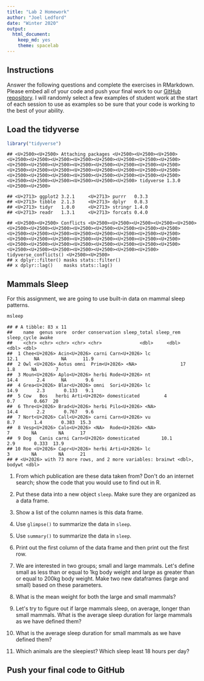 ```yaml
---
title: "Lab 2 Homework"
author: "Joel Ledford"
date: "Winter 2020"
output:
  html_document: 
    keep_md: yes
    theme: spacelab
---
```


## Instructions
Answer the following questions and complete the exercises in RMarkdown. Please embed all of your code and push your final work to our [GitHub repository](https://github.com/FRS417-DataScienceBiologists). I will randomly select a few examples of student work at the start of each session to use as examples so be sure that your code is working to the best of your ability.

## Load the tidyverse

```r
library("tidyverse")
```

```
## <U+2500><U+2500> Attaching packages <U+2500><U+2500><U+2500><U+2500><U+2500><U+2500><U+2500><U+2500><U+2500><U+2500><U+2500><U+2500><U+2500><U+2500><U+2500><U+2500><U+2500><U+2500><U+2500><U+2500><U+2500><U+2500><U+2500><U+2500><U+2500><U+2500><U+2500><U+2500><U+2500><U+2500><U+2500><U+2500><U+2500><U+2500><U+2500><U+2500><U+2500><U+2500><U+2500><U+2500><U+2500> tidyverse 1.3.0 <U+2500><U+2500>
```

```
## <U+2713> ggplot2 3.2.1     <U+2713> purrr   0.3.3
## <U+2713> tibble  2.1.3     <U+2713> dplyr   0.8.3
## <U+2713> tidyr   1.0.0     <U+2713> stringr 1.4.0
## <U+2713> readr   1.3.1     <U+2713> forcats 0.4.0
```

```
## <U+2500><U+2500> Conflicts <U+2500><U+2500><U+2500><U+2500><U+2500><U+2500><U+2500><U+2500><U+2500><U+2500><U+2500><U+2500><U+2500><U+2500><U+2500><U+2500><U+2500><U+2500><U+2500><U+2500><U+2500><U+2500><U+2500><U+2500><U+2500><U+2500><U+2500><U+2500><U+2500><U+2500><U+2500><U+2500><U+2500><U+2500><U+2500><U+2500><U+2500><U+2500><U+2500><U+2500><U+2500><U+2500><U+2500><U+2500> tidyverse_conflicts() <U+2500><U+2500>
## x dplyr::filter() masks stats::filter()
## x dplyr::lag()    masks stats::lag()
```

## Mammals Sleep
For this assignment, we are going to use built-in data on mammal sleep patterns.  

```r
msleep
```

```
## # A tibble: 83 x 11
##    name  genus vore  order conservation sleep_total sleep_rem sleep_cycle awake
##    <chr> <chr> <chr> <chr> <chr>              <dbl>     <dbl>       <dbl> <dbl>
##  1 Chee<U+2026> Acin<U+2026> carni Carn<U+2026> lc                  12.1      NA        NA      11.9
##  2 Owl <U+2026> Aotus omni  Prim<U+2026> <NA>                17         1.8      NA       7  
##  3 Moun<U+2026> Aplo<U+2026> herbi Rode<U+2026> nt                  14.4       2.4      NA       9.6
##  4 Grea<U+2026> Blar<U+2026> omni  Sori<U+2026> lc                  14.9       2.3       0.133   9.1
##  5 Cow   Bos   herbi Arti<U+2026> domesticated         4         0.7       0.667  20  
##  6 Thre<U+2026> Brad<U+2026> herbi Pilo<U+2026> <NA>                14.4       2.2       0.767   9.6
##  7 Nort<U+2026> Call<U+2026> carni Carn<U+2026> vu                   8.7       1.4       0.383  15.3
##  8 Vesp<U+2026> Calo<U+2026> <NA>  Rode<U+2026> <NA>                 7        NA        NA      17  
##  9 Dog   Canis carni Carn<U+2026> domesticated        10.1       2.9       0.333  13.9
## 10 Roe <U+2026> Capr<U+2026> herbi Arti<U+2026> lc                   3        NA        NA      21  
## # <U+2026> with 73 more rows, and 2 more variables: brainwt <dbl>, bodywt <dbl>
```

1. From which publication are these data taken from? Don't do an internet search; show the code that you would use to find out in R.

2. Put these data into a new object `sleep`. Make sure they are organized as a data frame.  


3. Show a list of the column names is this data frame.


4. Use `glimpse()` to summarize the data in `sleep`.


5. Use `summary()` to summarize the data in `sleep`.


6. Print out the first column of the data frame and then print out the first row.


7. We are interested in two groups; small and large mammals. Let's define small as less than or equal to 1kg body weight and large as greater than or equal to 200kg body weight. Make two new dataframes (large and small) based on these parameters.  


8. What is the mean weight for both the large and small mammals?


9. Let's try to figure out if large mammals sleep, on average, longer than small mammals. What is the average sleep duration for large mammals as we have defined them?


10. What is the average sleep duration for small mammals as we have defined them?


11. Which animals are the sleepiest? Which sleep least 18 hours per day?  


## Push your final code to GitHub
